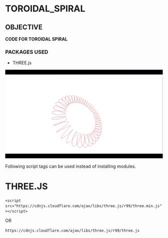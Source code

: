 # TOROIDAL_SPIRAL

## OBJECTIVE

**CODE FOR TOROIDAL SPIRAL**

### PACKAGES USED

- THREE.js

![alt](https://github.com/qasim29/TOROIDAL_SPIRAL/blob/master/TOROIDAL_SPIRAL.gif)


Following script tags can be used instead of installing modules. 
# THREE.JS

`<script src="https://cdnjs.cloudflare.com/ajax/libs/three.js/r99/three.min.js"></script>`

OR

`https://cdnjs.cloudflare.com/ajax/libs/three.js/r99/three.js`


